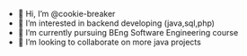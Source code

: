 - 👋 Hi, I’m @cookie-breaker
- 👀 I’m interested in backend developing (java,sql,php)
- 🌱 I’m currently pursuing BEng Software Engineering course
- 💞️ I’m looking to collaborate on more java projects


<!---
cookie-breaker/cookie-breaker is a ✨ special ✨ repository because its `README.md` (this file) appears on your GitHub profile.
You can click the Preview link to take a look at your changes.
--->
